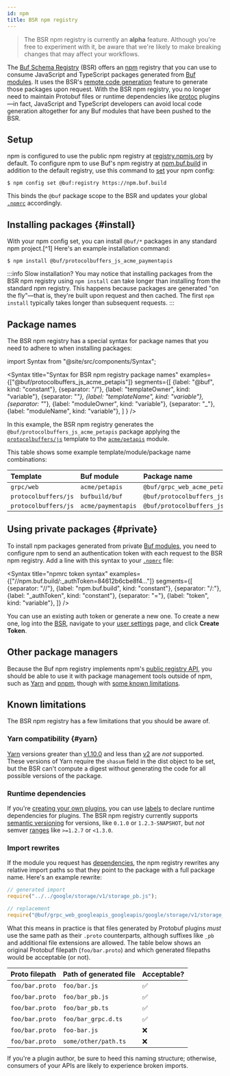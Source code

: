 ```yaml
---
id: npm
title: BSR npm registry
---
```


> The BSR npm registry is currently an **alpha** feature. Although you're free to experiment with it, be aware that we're likely to make breaking changes that may affect your workflows.

The [Buf Schema Registry][bsr] (BSR) offers an [npm] registry that you can use to consume JavaScript and TypeScript packages generated from [Buf modules][modules]. It uses the BSR's [remote code generation](overview.md) feature to generate those packages upon request. With the BSR npm registry, you no longer need to maintain Protobuf files or runtime dependencies like [protoc] plugins—in fact, JavaScript and TypeScript developers can avoid local code generation altogether for any Buf modules that have been pushed to the BSR.

## Setup

npm is configured to use the public npm registry at [registry.npmjs.org][npm-registry] by default. To configure npm to use Buf's npm registry at [npm.buf.build][buf-npm] in addition to the default registry, use this command to [set][npm-config] your npm config:

```terminal
$ npm config set @buf:registry https://npm.buf.build
```

This binds the `@buf` package scope to the BSR and updates your global [`.npmrc`][npmrc] accordingly.

## Installing packages {#install}

With your npm config set, you can install `@buf/*` packages in any standard npm project.[^1] Here's an example installation command:

```terminal
$ npm install @buf/protocolbuffers_js_acme_paymentapis
```

:::info Slow installation?
You may notice that installing packages from the BSR npm registry using `npm install` can take longer than installing from the standard npm registry. This happens because packages are generated "on the fly"—that is, they're built upon request and then cached. The first `npm install` typically takes longer than subsequent requests.
:::

## Package names

The BSR npm registry has a special syntax for package names that you need to adhere to when installing packages:

import Syntax from "@site/src/components/Syntax";

<Syntax
  title="Syntax for BSR npm registry package names"
  examples={["@buf/protocolbuffers_js_acme_petapis"]}
  segments={[
    {label: "@buf", kind: "constant"},
    {separator: "/"},
    {label: "templateOwner", kind: "variable"},
    {separator: "_"},
    {label: "templateName", kind: "variable"},
    {separator: "_"},
    {label: "moduleOwner", kind: "variable"},
    {separator: "_"},
    {label: "moduleName", kind: "variable"},
  ]
} />

In this example, the BSR npm registry generates the `@buf/protocolbuffers_js_acme_petapis` package applying the [`protocolbuffers/js`](https://buf.build/protocolbuffers/templates/js) template to the [`acme/petapis`](https://buf.build/acme/petapis) module.

This table shows some example template/module/package name combinations:

Template | Buf module | Package name
:--------|:-----------|:------------
`grpc/web` | `acme/petapis` | `@buf/grpc_web_acme_petapis`
`protocolbuffers/js` | `bufbuild/buf` | `@buf/protocolbuffers_js_bufbuild_buf`
`protocolbuffers/js` | `acme/paymentapis` | `@buf/protocolbuffers_js_acme_paymentapis`

## Using private packages {#private}

To install npm packages generated from private [Buf modules][modules], you need to configure npm to send an authentication token with each request to the BSR npm registry. Add a line with this syntax to your [`.npmrc`][npmrc] file:

<Syntax
  title="npmrc token syntax"
  examples={["//npm.buf.build/:_authToken=84612b6cbe8f4..."]}
  segments={[
    {separator: "//"},
    {label: "npm.buf.build", kind: "constant"},
    {separator: "/:"},
    {label: "_authToken", kind: "constant"},
    {separator: "="},
    {label: "token", kind: "variable"},
  ]}
/>

You can use an existing auth token or generate a new one. To create a new one, log into the [BSR], navigate to your [user settings][settings] page, and click **Create Token**.

## Other package managers

Because the Buf npm registry implements npm's [public registry API][registry-api], you should be able to use it with package management tools outside of npm, such as [Yarn] and [pnpm], though with [some known limitations](#yarn).

## Known limitations

The BSR npm registry has a few limitations that you should be aware of.

### Yarn compatibility {#yarn}

[Yarn] versions greater than [v1.10.0][yarn_v1] and less than [v2][yarn_v2] are _not_ supported. These versions of Yarn require the `shasum` field in the dist object to be set, but the BSR can't compute a digest without generating the code for all possible versions of the package.

### Runtime dependencies

If you're [creating your own plugins](../remote-generation/plugin-example.md), you can use [labels] to declare runtime dependencies for plugins. The BSR npm registry currently supports [semantic versioning][semver] for versions, like `0.1.0` or `1.2.3-SNAPSHOT`,  but _not_ semver [ranges] like `>=1.2.7` or `<1.3.0`.

### Import rewrites

If the module you request has [dependencies][deps], the npm registry rewrites any relative import paths so that they point to the package with a full package name. Here's an example rewrite:

```javascript
// generated import
require("../../google/storage/v1/storage_pb.js");

// replacement
require("@buf/grpc_web_googleapis_googleapis/google/storage/v1/storage_pb.js");
```

What this means in practice is that files generated by Protobuf plugins _must_ use the same path as their `.proto` counterparts, although suffixes like `_pb` and additional file extensions are allowed. The table below shows an original Protobuf filepath (`foo/bar.proto`) and which generated filepaths would be acceptable (or not).

Proto filepath | Path of generated file | Acceptable?
:--------------|:-----------------------|:-----------
`foo/bar.proto` | `foo/bar.js` | ✅
`foo/bar.proto` | `foo/bar_pb.js` | ✅
`foo/bar.proto` | `foo/bar_pb.ts` | ✅
`foo/bar.proto` | `foo/bar_grpc.d.ts` | ✅
`foo/bar.proto` | `foo-bar.js` | ❌
`foo/bar.proto` | `some/other/path.ts` | ❌

If you're a plugin author, be sure to heed this naming structure; otherwise, consumers of your APIs are likely to experience broken imports.

[bsr]: /bsr/overview
[buf-npm]: https://npm.buf.build
[deps]: /bsr/overview#dependencies
[labels]: /bsr/remote-generation/plugin-example#3-prepare-the-dockerfile
[modules]: /bsr/overview#modules
[npm]: https://npmjs.org
[npm-config]: https://docs.npmjs.com/cli/v8/commands/npm-config#set
[npmrc]: https://docs.npmjs.com/cli/v8/configuring-npm/npmrc
[plugins]: /bsr/remote-generation/concepts#plugins
[protoc]: https://github.com/protocolbuffers/protobuf
[pnpm]: https://pnpm.io
[ranges]: https://docs.npmjs.com/cli/v6/using-npm/semver#ranges
[npm-registry]: https://registry.npmjs.org
[registry-api]: https://github.com/npm/registry/blob/master/docs/REGISTRY-API.md
[semver]: https://semver.org
[settings]: https://buf.build/settings/user
[template]: /bsr/remote-generation/concepts#templates
[yarn]: https://yarnpkg.com
[yarn_v1]: https://github.com/yarnpkg/yarn/releases/tag/v1.10.0
[yarn_v2]: https://github.com/yarnpkg/berry
